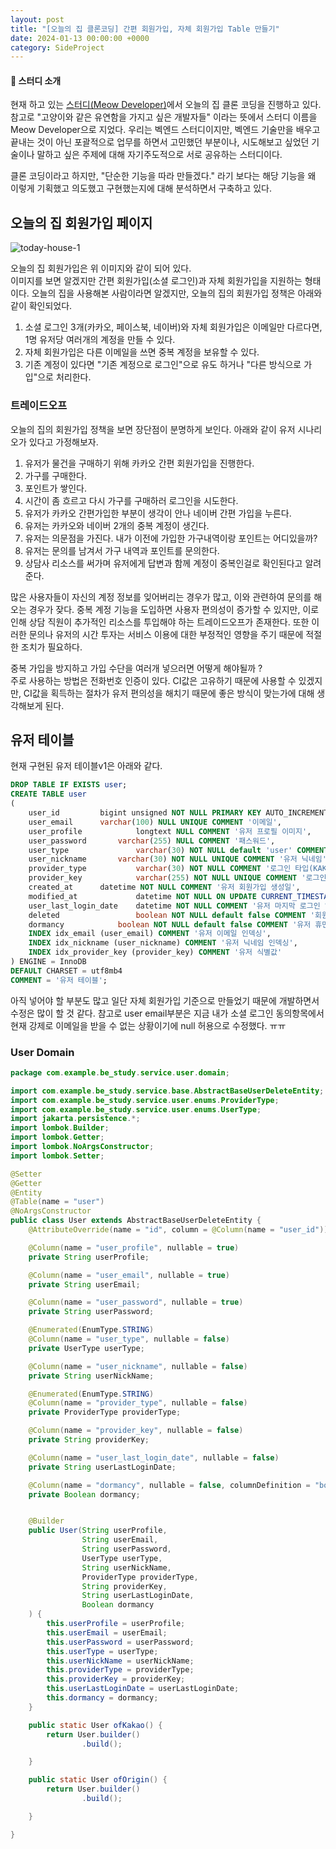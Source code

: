 ```yaml
---
layout: post
title: "[오늘의 집 클론코딩] 간편 회원가입, 자체 회원가입 Table 만들기"
date: 2024-01-13 00:00:00 +0000
category: SideProject
---
```


#### 🥕 스터디 소개

현재 하고 있는 [스터디(Meow Developer)](https://github.com/MeowDevelopers)에서 오늘의 집 클론 코딩을 진행하고 있다. 참고로 "고양이와 같은 유연함을 가지고 싶은 개발자들" 이라는 뜻에서 스터디 이름을 Meow Developer으로 지었다. 우리는 벡엔드 스터디이지만, 벡엔드 기술만을 배우고 끝내는 것이 아닌 포괄적으로 업무를 하면서 고민했던 부분이나, 시도해보고 싶었던 기술이나 말하고 싶은 주제에 대해 자기주도적으로 서로 공유하는 스터디이다.

클론 코딩이라고 하지만, "단순한 기능을 따라 만들겠다." 라기 보다는 해당 기능을 왜 이렇게 기획했고 의도했고 구현했는지에 대해 분석하면서 구축하고 있다.

## 오늘의 집 회원가입 페이지

![today-house-1](/public/img/today-house-1.png)

오늘의 집 회원가입은 위 이미지와 같이 되어 있다.  
이미지를 보면 알겠지만 간편 회원가입(소셜 로그인)과 자체 회원가입을 지원하는 형태이다. 오늘의 집을 사용해본 사람이라면 알겠지만, 오늘의 집의 회원가입 정책은 아래와 같이 확인되었다.

1. 소셜 로그인 3개(카카오, 페이스북, 네이버)와 자체 회원가입은 이메일만 다르다면, 1명 유저당 여러개의 계정을 만들 수 있다.
2. 자체 회원가입은 다른 이메일을 쓰면 중복 계정을 보유할 수 있다.
3. 기존 계정이 있다면 "기존 계정으로 로그인"으로 유도 하거나 "다른 방식으로 가입"으로 처리한다.

### 트레이드오프

오늘의 집의 회원가입 정책을 보면 장단점이 분명하게 보인다. 아래와 같이 유저 시나리오가 있다고 가정해보자.

1. 유저가 물건을 구매하기 위해 카카오 간편 회원가입을 진행한다.
2. 가구를 구매한다.
3. 포인트가 쌓인다.
4. 시간이 좀 흐르고 다시 가구를 구매하러 로그인을 시도한다.
5. 유저가 카카오 간편가입한 부분이 생각이 안나 네이버 간편 가입을 누른다.
6. 유저는 카카오와 네이버 2개의 중복 계정이 생긴다.
7. 유저는 의문점을 가진다. 내가 이전에 가입한 가구내역이랑 포인트는 어디있을까?
8. 유저는 문의를 남겨서 가구 내역과 포인트를 문의한다.
9. 상담사 리소스를 써가며 유저에게 답변과 함께 계정이 중복인걸로 확인된다고 알려준다.

많은 사용자들이 자신의 계정 정보를 잊어버리는 경우가 많고, 이와 관련하여 문의를 해오는 경우가 잦다. 중복 계정 기능을 도입하면 사용자 편의성이 증가할 수 있지만, 이로 인해 상담 직원이 추가적인 리소스를 투입해야 하는 트레이드오프가 존재한다. 또한 이러한 문의나 유저의 시간 투자는 서비스 이용에 대한 부정적인 영향을 주기 때문에 적절한 조치가 필요하다.

중복 가입을 방지하고 가입 수단을 여러개 넣으러면 어떻게 해야될까 ?  
주로 사용하는 방법은 전화번호 인증이 있다. CI값은 고유하기 때문에 사용할 수 있겠지만, CI값을 획득하는 절차가 유저 편의성을 해치기 때문에 좋은 방식이 맞는가에 대해 생각해보게 된다.

## 유저 테이블

현재 구현된 유저 테이블v1은 아래와 같다.

```sql
DROP TABLE IF EXISTS user;
CREATE TABLE user
(
	user_id 		bigint unsigned NOT NULL PRIMARY KEY AUTO_INCREMENT COMMENT '아이디',
	user_email 		varchar(100) NULL UNIQUE COMMENT '이메일',
	user_profile            longtext NULL COMMENT '유저 프로필 이미지',
	user_password  		varchar(255) NULL COMMENT '패스워드',
	user_type               varchar(30) NOT NULL default 'user' COMMENT '사용자 타입(사용자, 관리자)',
	user_nickname 		varchar(30) NOT NULL UNIQUE COMMENT '유저 닉네임',
	provider_type           varchar(30) NOT NULL COMMENT '로그인 타입(KAKAO, NAVER, Facebook, Origin)',
	provider_key            varchar(255) NOT NULL UNIQUE COMMENT '로그인 타입에 따른 식별값',
	created_at 		datetime NOT NULL COMMENT '유저 회원가입 생성일',
	modified_at             datetime NOT NULL ON UPDATE CURRENT_TIMESTAMP COMMENT '유저 정보 수정일',
	user_last_login_date    datetime NOT NULL COMMENT '유저 마지막 로그인 일자',
	deleted                 boolean NOT NULL default false COMMENT '회원탈퇴 여부',
	dormancy	        boolean NOT NULL default false COMMENT '유저 휴면 여부',
	INDEX idx_email (user_email) COMMENT '유저 이메일 인덱싱',
	INDEX idx_nickname (user_nickname) COMMENT '유저 닉네임 인덱싱',
	INDEX idx_provider_key (provider_key) COMMENT '유저 식별값'
) ENGINE = InnoDB
DEFAULT CHARSET = utf8mb4
COMMENT = '유저 테이블';
```

아직 넣어야 할 부분도 많고 일단 자체 회원가입 기준으로 만들었기 때문에 개발하면서 수정은 많이 할 것 같다. 참고로 user email부분은 지금 내가 소셜 로그인 동의항목에서 현재 강제로 이메일을 받을 수 없는 상황이기에 null 허용으로 수정했다. ㅠㅠ

### User Domain

```java
package com.example.be_study.service.user.domain;

import com.example.be_study.service.base.AbstractBaseUserDeleteEntity;
import com.example.be_study.service.user.enums.ProviderType;
import com.example.be_study.service.user.enums.UserType;
import jakarta.persistence.*;
import lombok.Builder;
import lombok.Getter;
import lombok.NoArgsConstructor;
import lombok.Setter;

@Setter
@Getter
@Entity
@Table(name = "user")
@NoArgsConstructor
public class User extends AbstractBaseUserDeleteEntity {
    @AttributeOverride(name = "id", column = @Column(name = "user_id"))

    @Column(name = "user_profile", nullable = true)
    private String userProfile;

    @Column(name = "user_email", nullable = true)
    private String userEmail;

    @Column(name = "user_password", nullable = true)
    private String userPassword;

    @Enumerated(EnumType.STRING)
    @Column(name = "user_type", nullable = false)
    private UserType userType;

    @Column(name = "user_nickname", nullable = false)
    private String userNickName;

    @Enumerated(EnumType.STRING)
    @Column(name = "provider_type", nullable = false)
    private ProviderType providerType;

    @Column(name = "provider_key", nullable = false)
    private String providerKey;

    @Column(name = "user_last_login_date", nullable = false)
    private String userLastLoginDate;

    @Column(name = "dormancy", nullable = false, columnDefinition = "boolean default false")
    private Boolean dormancy;


    @Builder
    public User(String userProfile,
                String userEmail,
                String userPassword,
                UserType userType,
                String userNickName,
                ProviderType providerType,
                String providerKey,
                String userLastLoginDate,
                Boolean dormancy
    ) {
        this.userProfile = userProfile;
        this.userEmail = userEmail;
        this.userPassword = userPassword;
        this.userType = userType;
        this.userNickName = userNickName;
        this.providerType = providerType;
        this.providerKey = providerKey;
        this.userLastLoginDate = userLastLoginDate;
        this.dormancy = dormancy;
    }

    public static User ofKakao() {
        return User.builder()
                .build();

    }

    public static User ofOrigin() {
        return User.builder()
                .build();

    }

}
```
